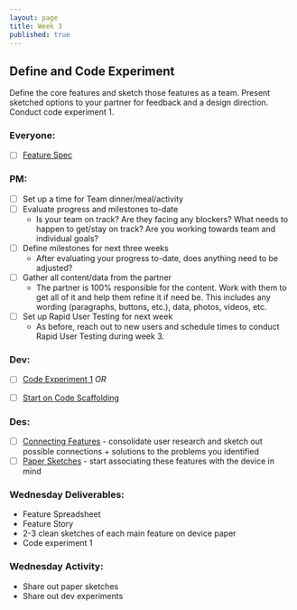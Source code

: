 ```yaml
---
layout: page
title: Week 3
published: true
---
```



## Define and Code Experiment

Define the core features and sketch those features as a team. Present sketched options to your partner for feedback and a design direction. Conduct code experiment 1.

### Everyone:
* [ ] [Feature Spec](feature-specification.md)


### PM:
* [ ] Set up a time for Team dinner/meal/activity
* [ ] Evaluate progress and milestones to-date
  * Is your team on track? Are they facing any blockers? What needs to happen to get/stay on track? Are you working towards team and individual goals?
* [ ] Define milestones for next three weeks
  * After evaluating your progress to-date, does anything need to be adjusted?
* [ ] Gather all content/data from the partner
  * The partner is 100% responsible for the content. Work with them to get all of it and help them refine it if need be. This includes any wording (paragraphs, buttons, etc.), data, photos, videos, etc.
* [ ] Set up Rapid User Testing for next week
  * As before, reach out to new users and schedule times to conduct Rapid User Testing during week 3.

### Dev:
* [ ] [Code Experiment 1](code-experiment-1.md)
*OR*
* [ ] [Start on Code Scaffolding](../week04/code-scaffolding.md)


### Des:
* [ ] [Connecting Features](connecting-features.md) - consolidate user research and sketch out possible connections + solutions to the problems you identified
* [ ] [Paper Sketches](paper-sketches.md) - start associating these features with the device in mind

### Wednesday Deliverables:
  * Feature Spreadsheet
  * Feature Story
  * 2-3 clean sketches of each main feature on device paper
  * Code experiment 1

### Wednesday Activity:
  * Share out paper sketches <!-- science fair style -->
  * Share out dev experiments
